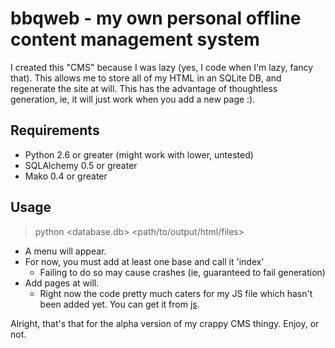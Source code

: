 bbqweb - my own personal offline content management system
==========================================================

I created this "CMS" because I was lazy (yes, I code when I'm lazy, fancy that).
This allows me to store all of my HTML in an SQLite DB, and regenerate the site
at will. This has the advantage of thoughtless generation, ie, it will just work
when you add a new page :).

Requirements
------------
* Python 2.6 or greater (might work with lower, untested)
* SQLAlchemy 0.5 or greater
* Mako 0.4 or greater

Usage
-----
> python <database.db> <path/to/output/html/files>
*   A menu will appear. 
*   For now, you must add at least one base and call it 'index'
    *   Failing to do so may cause crashes (ie, guaranteed to fail generation)
*   Add pages at will.
    *   Right now the code pretty much caters for my JS file which hasn't been 
	    added yet. You can get it from [js](http://bbqsrc.net/bbqsrc.js).

Alright, that's that for the alpha version of my crappy CMS thingy. Enjoy, or 
not.
